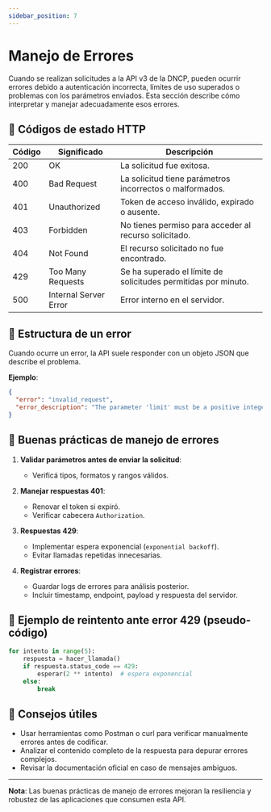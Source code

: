 ```yaml
---
sidebar_position: 7
---
```


# Manejo de Errores

Cuando se realizan solicitudes a la API v3 de la DNCP, pueden ocurrir errores debido a autenticación incorrecta, límites de uso superados o problemas con los parámetros enviados. Esta sección describe cómo interpretar y manejar adecuadamente esos errores.

## 🚨 Códigos de estado HTTP

| Código | Significado                       | Descripción                                                                 |
|--------|-----------------------------------|-----------------------------------------------------------------------------|
| 200    | OK                                | La solicitud fue exitosa.                                                   |
| 400    | Bad Request                       | La solicitud tiene parámetros incorrectos o malformados.                   |
| 401    | Unauthorized                      | Token de acceso inválido, expirado o ausente.                              |
| 403    | Forbidden                         | No tienes permiso para acceder al recurso solicitado.                      |
| 404    | Not Found                         | El recurso solicitado no fue encontrado.                                   |
| 429    | Too Many Requests                 | Se ha superado el límite de solicitudes permitidas por minuto.             |
| 500    | Internal Server Error             | Error interno en el servidor.                                              |

## 🧾 Estructura de un error

Cuando ocurre un error, la API suele responder con un objeto JSON que describe el problema.

**Ejemplo**:
```json
{
  "error": "invalid_request",
  "error_description": "The parameter 'limit' must be a positive integer."
}
```

## 🧠 Buenas prácticas de manejo de errores

1. **Validar parámetros antes de enviar la solicitud**:
   - Verificá tipos, formatos y rangos válidos.

2. **Manejar respuestas 401**:
   - Renovar el token si expiró.
   - Verificar cabecera `Authorization`.

3. **Respuestas 429**:
   - Implementar espera exponencial (`exponential backoff`).
   - Evitar llamadas repetidas innecesarias.

4. **Registrar errores**:
   - Guardar logs de errores para análisis posterior.
   - Incluir timestamp, endpoint, payload y respuesta del servidor.

## 🔁 Ejemplo de reintento ante error 429 (pseudo-código)

```python
for intento in range(5):
    respuesta = hacer_llamada()
    if respuesta.status_code == 429:
        esperar(2 ** intento)  # espera exponencial
    else:
        break
```

## 🧪 Consejos útiles

- Usar herramientas como Postman o curl para verificar manualmente errores antes de codificar.
- Analizar el contenido completo de la respuesta para depurar errores complejos.
- Revisar la documentación oficial en caso de mensajes ambiguos.

---

**Nota**: Las buenas prácticas de manejo de errores mejoran la resiliencia y robustez de las aplicaciones que consumen esta API.
